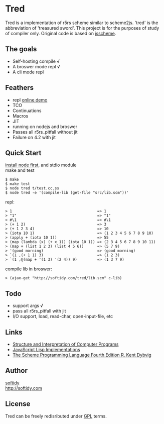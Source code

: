 Tred
=======
Tred is a implementation of r5rs scheme similar to scheme2js. 'tred' is the abbreviation of 'treasured sword'. This project is for the purposes of study of compiler only. Original code is based on [jsscheme](http://bluishcoder.co.nz/jsscheme/). 

The goals
----
 * Self-hosting compile √
 * A broswer mode repl √
 * A cli mode repl 


Feathers
----
 * repl [online demo](http://softidy.com/tred/)
 * TCO
 * Continuations
 * Macros
 * JIT
 * running on nodejs and broswer
 * Passes all r5rs_pitfall without jit
 * Failure on 4.2 with jit

Quick Start
----
 [install node first](http://softidy.com/2013/7/26/Non-root-node-installation.html), and stdio module  
 make and test

    $ make
    $ make test
    $ node tred t/test.cc.ss
    $ node tred -e '(compile-lib (get-file "src/lib.scm"))'

 repl:

    > 1                                      => 1
    > "1"                                    => "1"
    > #\1                                    => #\1
    > (+ 1 2)                                => 3
    > (+ 1 2 3 4)                            => 10
    > (iota 10 1)                            => (1 2 3 4 5 6 7 8 9 10)
    > (apply + (iota 10 1))                  => 55
    > (map (lambda (x) (+ x 1)) (iota 10 1)) => (2 3 4 5 6 7 8 9 10 11)
    > (map + (list 1 2 3) (list 4 5 6))      => (5 7 9)
    > '(good morning)                        => (good morning)
    > `(1 ,(+ 1 1) 3)                        => (1 2 3)
    > `(1 ,@(map + '(1 3) '(2 4)) 9)         => (1 3 7 9)

 compile lib in broswer: 

    > (ajax-get "http://softidy.com/tred/lib.scm" c-lib)

Todo
----
 * support args √
 * pass all r5rs_pitfall with jit
 * I/O support, load, read-char, open-input-file, etc

Links
----
 * [Structure and Interpretation of Computer Programs](http://mitpress.mit.edu/sicp/sicp.html)
 * [JavaScript Lisp Implementations](http://ceaude.twoticketsplease.de/js-lisps.html)
 * [The Scheme Programming Language Fourth Edition R. Kent Dybvig](http://www.scheme.com/tspl4/)

Author
----
[softidy](http://about.me/softidy)  
http://softidy.com

License
----
Tred can be freely redisributed under [GPL](http://www.gnu.org/licenses/gpl.html) terms.

